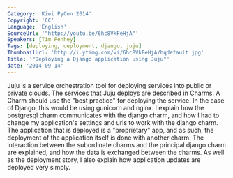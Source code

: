 ```yaml
---
Category: 'Kiwi PyCon 2014'
Copyright: 'CC'
Language: 'English'
SourceUrl: '"http://youtu.be/6hc8VkFeHjA"'
Speakers: [Tim Penhey]
Tags: [deploying, deployment, django, juju]
ThumbnailUrl: 'http://i.ytimg.com/vi/6hc8VkFeHjA/hqdefault.jpg'
Title: '"Deploying a Django application using Juju"'
date: '2014-09-14'
---
```

Juju is a service orchestration tool for deploying services into public or private clouds. The services that Juju deploys are described in Charms. A Charm should use the "best practice" for deploying the service. In the case of Django, this would be using gunicorn and nginx. I explain how the postgresql charm communicates with the django charm, and how I had to change my application's settings and urls to work with the django charm. The application that is deployed is a "proprietary" app, and as such, the deployment of the application itself is done with another charm. The interaction between the subordinate charms and the principal django charm are explained, and how the data is exchanged between the charms. As well as the deployment story, I also explain how application updates are deployed very simply.